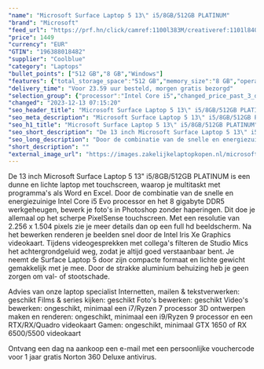 ```yaml
---
"name": "Microsoft Surface Laptop 5 13\" i5/8GB/512GB PLATINUM"
"brand": "Microsoft"
"feed_url": "https://prf.hn/click/camref:1100l383M/creativeref:1101l84031/destination:https%3A%2F%2Fwww.coolblue.nl%2Fproduct%2F913508"
"price": 1449
"currency": "EUR"
"GTIN": "196388018482"
"supplier": "Coolblue"
"category": "Laptops"
"bullet_points": ["512 GB","8 GB","Windows"]
"features": {"total_storage_space":"512 GB","memory_size":"8 GB","operating_system":"Windows"}
"delivery_time": "Voor 23.59 uur besteld, morgen gratis bezorgd"
"selection_group": {"processor":"Intel Core i5","changed_price_past_3_days":false,"product_family":"Surface Laptop 5"}
"changed": "2023-12-13 07:15:20"
"seo_header_title": "Microsoft Surface Laptop 5 13\" i5/8GB/512GB PLATINUM"
"seo_meta_description": "Microsoft Surface Laptop 5 13\" i5/8GB/512GB PLATINUM"
"seo_h1_title": "Microsoft Surface Laptop 5 13\" i5/8GB/512GB PLATINUM"
"seo_short_description": "De 13 inch Microsoft Surface Laptop 5 13\" i5/8GB/512GB PLATINUM is een dunne en lichte laptop met touchscreen, waarop je multitaskt met programma's als Word en Excel."
"seo_long_description": "Door de combinatie van de snelle en energiezuinige Intel Core i5 Evo processor en het 8 gigabyte DDR5 werkgeheugen, bewerk je foto's in Photoshop zonder haperingen. Dit doe je allemaal op het scherpe PixelSense touchscreen. Met een resolutie van 2. 256 x 1. 504 pixels zie je meer details dan op een full hd beeldscherm. Na het bewerken renderen je beelden snel door de Intel Iris Xe Graphics videokaart. Tijdens videogesprekken met collega's filteren de Studio Mics het achtergrondgeluid weg, zodat je altijd goed verstaanbaar bent. Je neemt de Surface Laptop 5 door zijn compacte formaat en lichte gewicht gemakkelijk met je mee. Door de strakke aluminium behuizing heb je geen zorgen om val- of stootschade. \r\n\r\nAdvies van onze laptop specialist\r\nInternetten, mailen & tekstverwerken: geschikt\r\nFilms & series kijken: geschikt\r\nFoto's bewerken: geschikt\r\nVideo's bewerken: ongeschikt, minimaal een i7/Ryzen 7 processor\r\n3D ontwerpen maken en renderen: ongeschikt, minimaal een i9/Ryzen 9 processor en een RTX/RX/Quadro videokaart\r\nGamen: ongeschikt, minimaal GTX 1650 of RX 6500/5500 videokaart\r\n \r\nOntvang een dag na aankoop een e-mail met een persoonlijke vouchercode voor 1 jaar gratis Norton 360 Deluxe antivirus."
"short_description": ""
"external_image_url": "https://images.zakelijkelaptopkopen.nl/microsoft-surface-laptop-5-13-i5-8gb-512gb-platinum.webp"
---
```


De 13 inch Microsoft Surface Laptop 5 13" i5/8GB/512GB PLATINUM is een dunne en lichte laptop met touchscreen, waarop je multitaskt met programma's als Word en Excel. Door de combinatie van de snelle en energiezuinige Intel Core i5 Evo processor en het 8 gigabyte DDR5 werkgeheugen, bewerk je foto's in Photoshop zonder haperingen. Dit doe je allemaal op het scherpe PixelSense touchscreen. Met een resolutie van 2.256 x 1.504 pixels zie je meer details dan op een full hd beeldscherm. Na het bewerken renderen je beelden snel door de Intel Iris Xe Graphics videokaart. Tijdens videogesprekken met collega's filteren de Studio Mics het achtergrondgeluid weg, zodat je altijd goed verstaanbaar bent. Je neemt de Surface Laptop 5 door zijn compacte formaat en lichte gewicht gemakkelijk met je mee. Door de strakke aluminium behuizing heb je geen zorgen om val- of stootschade.

Advies van onze laptop specialist
Internetten, mailen & tekstverwerken: geschikt
Films & series kijken: geschikt
Foto's bewerken: geschikt
Video's bewerken: ongeschikt, minimaal een i7/Ryzen 7 processor
3D ontwerpen maken en renderen: ongeschikt, minimaal een i9/Ryzen 9 processor en een RTX/RX/Quadro videokaart
Gamen: ongeschikt, minimaal GTX 1650 of RX 6500/5500 videokaart
 
Ontvang een dag na aankoop een e-mail met een persoonlijke vouchercode voor 1 jaar gratis Norton 360 Deluxe antivirus.